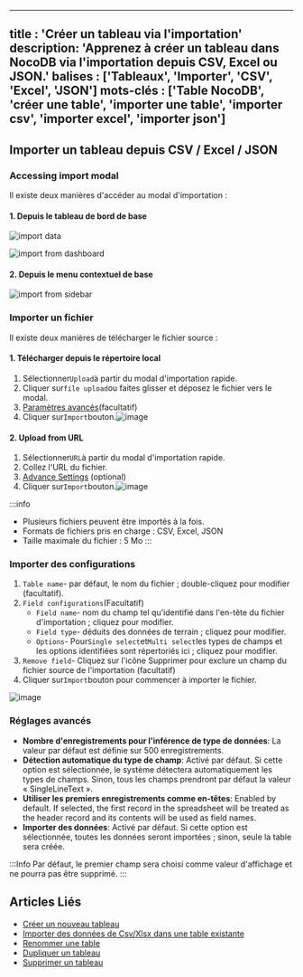 ***

title : 'Créer un tableau via l'importation'
description: 'Apprenez à créer un tableau dans NocoDB via l'importation depuis CSV, Excel ou JSON.'
balises : \['Tableaux', 'Importer', 'CSV', 'Excel', 'JSON']
mots-clés : \['Table NocoDB', 'créer une table', 'importer une table', 'importer csv', 'importer excel', 'importer json']
-------------------------------------------------------------------------------------------------------------------------

## Importer un tableau depuis CSV / Excel / JSON

### Accessing import modal

Il existe deux manières d'accéder au modal d'importation :

#### 1. Depuis le tableau de bord de base

![import data](/img/v2/base/base-import-from-dashboard-1.png)

![import from dashboard](/img/v2/table/table-import-from-dashboard.png)

#### 2. Depuis le menu contextuel de base

![import from sidebar](/img/v2/table/table-import-from-sidebar.png)

### Importer un fichier

Il existe deux manières de télécharger le fichier source :

#### 1. Télécharger depuis le répertoire local

1. Sélectionner`Upload`à partir du modal d'importation rapide.
2. Cliquer sur`file upload`ou faites glisser et déposez le fichier vers le modal.
3. [Paramètres avancés](#advance-settings)(facultatif)
4. Cliquer sur`Import`bouton.![image](/img/v2/table/import-csv.png)

#### 2. Upload from URL

1. Sélectionner`URL`à partir du modal d'importation rapide.
2. Collez l'URL du fichier.
3. [Advance Settings](#advance-settings) (optional)
4. Cliquer sur`Import`bouton.![image](/img/v2/table/import-csv-url.png)

:::info

* Plusieurs fichiers peuvent être importés à la fois.
* Formats de fichiers pris en charge : CSV, Excel, JSON
* Taille maximale du fichier : 5 Mo
  :::

### Importer des configurations

1. `Table name`- par défaut, le nom du fichier ; double-cliquez pour modifier (facultatif).
2. `Field configurations`(Facultatif)
   * `Field name`- nom du champ tel qu'identifié dans l'en-tête du fichier d'importation ; cliquez pour modifier.
   * `Field type`- déduits des données de terrain ; cliquez pour modifier.
   * `Options`- Pour`Single select`et`Multi select`les types de champs et les options identifiées sont répertoriés ici ; cliquez pour modifier.
3. `Remove field`- Cliquez sur l'icône Supprimer pour exclure un champ du fichier source de l'importation (facultatif)
4. Cliquer sur`Import`bouton pour commencer à importer le fichier.

![image](/img/v2/table/import-stage-2.png)

### Réglages avancés

* **Nombre d'enregistrements pour l'inférence de type de données**: La valeur par défaut est définie sur 500 enregistrements.
* **Détection automatique du type de champ**: Activé par défaut. Si cette option est sélectionnée, le système détectera automatiquement les types de champs. Sinon, tous les champs prendront par défaut la valeur « SingleLineText ».
* **Utiliser les premiers enregistrements comme en-têtes**: Enabled by default. If selected, the first record in the spreadsheet will be treated as the header record and its contents will be used as field names.
* **Importer des données**: Activé par défaut. Si cette option est sélectionnée, toutes les données seront importées ; sinon, seule la table sera créée.

:::Info
Par défaut, le premier champ sera choisi comme valeur d'affichage et ne pourra pas être supprimé.
:::

## Articles Liés

* [Créer un nouveau tableau](/tables/create-table)
* [Importer des données de Csv/Xlsx dans une table existante](/tables/import-data-into-existing-table)
* [Renommer une table](/tables/actions-on-table#rename-table)
* [Dupliquer un tableau](/tables/actions-on-table#duplicate-table)
* [Supprimer un tableau](/tables/actions-on-table#delete-table)
